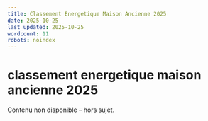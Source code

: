 ```yaml
---
title: Classement Energetique Maison Ancienne 2025
date: 2025-10-25
last_updated: 2025-10-25
wordcount: 11
robots: noindex
---
```


# classement energetique maison ancienne 2025

Contenu non disponible – hors sujet.